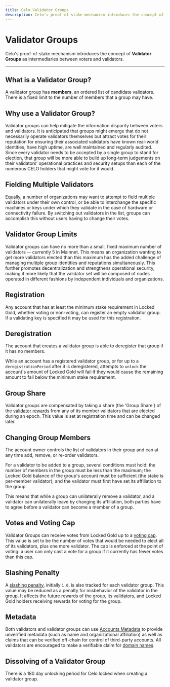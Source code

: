 ```yaml
---
title: Celo Validator Groups
description: Celo's proof-of-stake mechanism introduces the concept of Validator Groups as intermediaries between voters and validators.
---
```


# Validator Groups

Celo's proof-of-stake mechanism introduces the concept of **Validator Groups** as intermediaries between voters and validators.

---

## What is a Validator Group?

A validator group has **members**, an ordered list of candidate validators. There is a fixed limit to the number of members that a group may have.

## Why use a Validator Group?

Validator groups can help mitigate the information disparity between voters and validators. It is anticipated that groups might emerge that do not necessarily operate validators themselves but attract votes for their reputation for ensuring their associated validators have known real-world identities, have high uptime, are well maintained and regularly audited. Since every validator needs to be accepted by a single group to stand for election, that group will be more able to build up long-term judgements on their validators’ operational practices and security setups than each of the numerous CELO holders that might vote for it would.

## Fielding Multiple Validators

Equally, a number of organizations may want to attempt to field multiple validators under their own control, or be able to interchange the specific machines or keys under which they validate in the case of hardware or connectivity failure. By switching out validators in the list, groups can accomplish this without users having to change their votes.

## Validator Group Limits

Validator groups can have no more than a small, fixed maximum number of validators -- currently 5 in Mainnet. This means an organization wanting to get more validators elected than this maximum has the added challenge of managing multiple group identities and reputations simultaneously. This further promotes decentralization and strengthens operational security, making it more likely that the validator set will be composed of nodes operated in different fashions by independent individuals and organizations.

## Registration

Any account that has at least the minimum stake requirement in Locked Gold, whether voting or non-voting, can register an empty validator group. If a validating key is specified it may be used for this registration.

## Deregistration

The account that creates a validator group is able to deregister that group if it has no members.

While an account has a registered validator group, or for up to a `deregistrationPeriod` after it is deregistered, attempts to `unlock` the account's amount of Locked Gold will fail if they would cause the remaining amount to fall below the minimum stake requirement.

## Group Share

Validator groups are compensated by taking a share (the 'Group Share') of the [validator rewards](/what-is-celo/about-celo-l1/protocol/pos/epoch-rewards-validator) from any of its member validators that are elected during an epoch. This value is set at registration time and can be changed later.

## Changing Group Members

The account owner controls the list of validators in their group and can at any time add, remove, or re-order validators.

For a validator to be added to a group, several conditions must hold: the number of members in the group must be less than the maximum; the Locked Gold balance of the group's account must be sufficient (the stake is per-member validator); and the validator must first have set its affiliation to the group.

This means that while a group can unilaterally remove a validator, and a validator can unilaterally leave by changing its affiliation, both parties have to agree before a validator can become a member of a group.

## Votes and Voting Cap

Validator Groups can receive votes from Locked Gold up to a [voting cap](/what-is-celo/about-celo-l1/protocol/pos/validator-elections#group-voting-caps). This value is set to be the number of votes that would be needed to elect all of its validators, plus one more validator. The cap is enforced at the point of voting: a user can only cast a vote for a group if it currently has fewer votes than this cap.

## Slashing Penalty

A [slashing penalty](/what-is-celo/about-celo-l1/protocol/pos/penalties), initially `1.0`, is also tracked for each validator group. This value may be reduced as a penalty for misbehavior of the validator in the group. It affects the future rewards of the group, its validators, and Locked Gold holders receiving rewards for voting for the group.

## Metadata

Both validators and validator groups can use [Accounts Metadata](/what-is-celo/about-celo-l1/protocol/identity/metadata) to provide unverified metadata (such as name and organizational affiliation) as well as claims that can be verified off-chain for control of third-party accounts. All validators are encouraged to make a verifiable claim for [domain names](/what-is-celo/about-celo-l1/validator/validator-explorer).

## Dissolving of a Validator Group

There is a 180 day unlocking period for Celo locked when creating a validator group.
